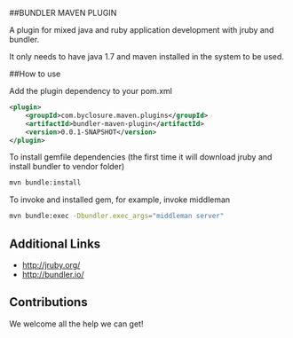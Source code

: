 ##BUNDLER MAVEN PLUGIN

A plugin for mixed java and ruby application development with jruby and bundler.

It only needs to have java 1.7 and maven installed in the system to be used.

##How to use

Add the plugin dependency to your pom.xml

```xml
<plugin>
	<groupId>com.byclosure.maven.plugins</groupId>
	<artifactId>bundler-maven-plugin</artifactId>
	<version>0.0.1-SNAPSHOT</version>
</plugin>
```

To install gemfile dependencies (the first time it will download jruby and install bundler to vendor folder)
```bash
mvn bundle:install
````

To invoke and installed gem, for example, invoke middleman
```bash
mvn bundle:exec -Dbundler.exec_args="middleman server"
```

## Additional Links

* http://jruby.org/
* http://bundler.io/

## Contributions

We welcome all the help we can get!
